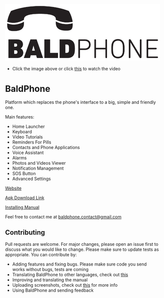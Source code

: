 [![alt text](logo/rectangle.png)](https://www.youtube.com/watch?v=G33E4XQp_Xw)
 - Click the image above or click [this](https://www.youtube.com/watch?v=G33E4XQp_Xw) to watch the video


# BaldPhone
Platform which replaces the phone's interface to a big, simple and friendly one.

Main features:
 - Home Launcher
 - Keyboard
 - Video Tutorials
 - Reminders For Pills
 - Contacts and Phone Applications
 - Voice Assistant
 - Alarms
 - Photos and Videos Viewer
 - Notification Management
 - SOS Button
 - Advanced Settings

[Website](https://sites.google.com/view/baldphone)

[Apk Download Link](apks/app-release.apk?raw=true) 

[Installing Manual](manual/Manual%20hebrew.pdf)

Feel free to contact me at baldphone.contact@gmail.com

## Contributing
Pull requests are welcome. For major changes, please open an issue first to discuss what you would like to change.
Please make sure to update tests as appropriate.
You can contribute by:
  - Adding features and fixing bugs. Please make sure code you send works without bugs, tests are coming    
  - Translating BaldPhone to other languages, check out [this](translating/TRANSLATING.md)
  - Improving and translating the manual
  - Uploading screenshots, check out [this](screenshots/SCREENSHOTS.md) for more info 
  - Using BaldPhone and sending feedback

